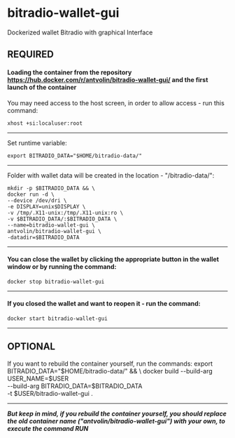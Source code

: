 # bitradio-wallet-gui
Dockerized wallet Bitradio with graphical Interface

## REQUIRED

#### Loading the container from the repository <https://hub.docker.com/r/antvolin/bitradio-wallet-gui/> and the first launch of the container
You may need access to the host screen, in order to allow access - run this command:
  
    xhost +si:localuser:root
***
Set runtime variable:
  
    export BITRADIO_DATA="$HOME/bitradio-data/"
***
Folder with wallet data will be created in the location - "<HOME FOLDER YOUR USER>/bitradio-data/":
  
    mkdir -p $BITRADIO_DATA && \
    docker run -d \
    --device /dev/dri \
    -e DISPLAY=unix$DISPLAY \
    -v /tmp/.X11-unix:/tmp/.X11-unix:ro \
    -v $BITRADIO_DATA/:$BITRADIO_DATA \
    --name=bitradio-wallet-gui \
    antvolin/bitradio-wallet-gui \
    -datadir=$BITRADIO_DATA
***
#### You can close the wallet by clicking the appropriate button in the wallet window or by running the command:
    docker stop bitradio-wallet-gui
***
#### If you closed the wallet and want to reopen it - run the command:
    docker start bitradio-wallet-gui
***
## OPTIONAL
If you want to rebuild the container yourself, run the commands:
    export BITRADIO_DATA="$HOME/bitradio-data/" && \
    docker build --build-arg USER_NAME=$USER \
    --build-arg BITRADIO_DATA=$BITRADIO_DATA \
    -t $USER/bitradio-wallet-gui .
***
***But keep in mind, if you rebuild the container yourself, you should replace the old container name ("antvolin/bitradio-wallet-gui") with your own, to execute the command RUN***
